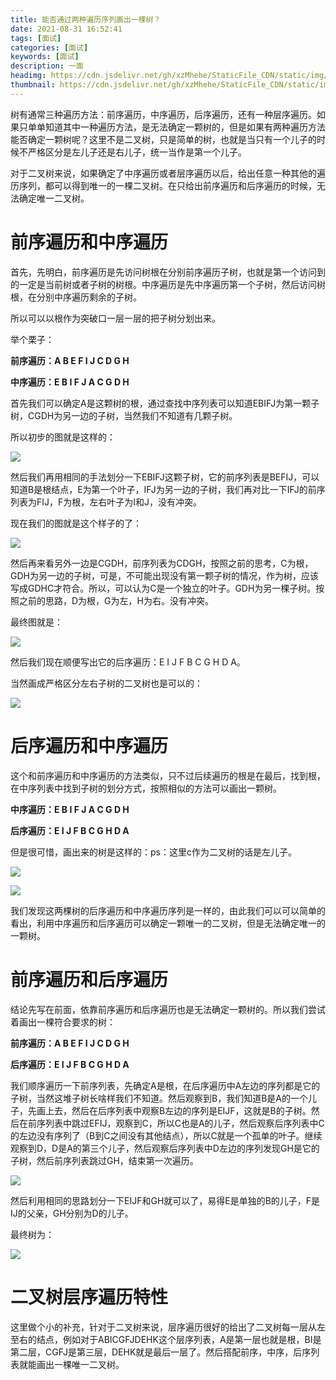 ```yaml
---
title: 能否通过两种遍历序列画出一棵树？
date: 2021-08-31 16:52:41
tags: [面试]
categories: [面试]
keywords: [面试]
description: 一面
headimg: https://cdn.jsdelivr.net/gh/xzMhehe/StaticFile_CDN/static/img/202108311657174.png
thumbnail: https://cdn.jsdelivr.net/gh/xzMhehe/StaticFile_CDN/static/img/202108311657174.png
---
```

树有通常三种遍历方法：前序遍历，中序遍历，后序遍历，还有一种层序遍历。如果只单单知道其中一种遍历方法，是无法确定一颗树的，但是如果有两种遍历方法能否确定一颗树呢？这里不是二叉树，只是简单的树，也就是当只有一个儿子的时候不严格区分是左儿子还是右儿子，统一当作是第一个儿子。

对于二叉树来说，如果确定了中序遍历或者层序遍历以后，给出任意一种其他的遍历序列，都可以得到唯一的一棵二叉树。在只给出前序遍历和后序遍历的时候，无法确定唯一二叉树。


# 前序遍历和中序遍历
首先，先明白，前序遍历是先访问树根在分别前序遍历子树，也就是第一个访问到的一定是当前树或者子树的树根。中序遍历是先中序遍历第一个子树，然后访问树根，在分别中序遍历剩余的子树。

所以可以以根作为突破口一层一层的把子树分划出来。

举个栗子：

**前序遍历：A B E F I J C D G H**

**中序遍历：E B I F J A C G D H**

首先我们可以确定A是这颗树的根，通过查找中序列表可以知道EBIFJ为第一颗子树，CGDH为另一边的子树，当然我们不知道有几颗子树。

所以初步的图就是这样的：

![](https://cdn.jsdelivr.net/gh/xzMhehe/StaticFile_CDN/static/img/202108311659968.png)

然后我们再用相同的手法划分一下EBIFJ这颗子树，它的前序列表是BEFIJ，可以知道B是根结点，E为第一个叶子，IFJ为另一边的子树，我们再对比一下IFJ的前序列表为FIJ，F为根，左右叶子为I和J，没有冲突。

现在我们的图就是这个样子的了：

![](https://cdn.jsdelivr.net/gh/xzMhehe/StaticFile_CDN/static/img/202108311700236.png)

然后再来看另外一边是CGDH，前序列表为CDGH，按照之前的思考，C为根，GDH为另一边的子树，可是，不可能出现没有第一颗子树的情况，作为树，应该写成GDHC才符合。所以，可以认为C是一个独立的叶子。GDH为另一棵子树。按照之前的思路，D为根，G为左，H为右。没有冲突。

最终图就是：

![](https://cdn.jsdelivr.net/gh/xzMhehe/StaticFile_CDN/static/img/202108311700913.png)

然后我们现在顺便写出它的后序遍历：E I J F B C G H D A。

当然画成严格区分左右子树的二叉树也是可以的：    

![](https://cdn.jsdelivr.net/gh/xzMhehe/StaticFile_CDN/static/img/202108311701606.png)

# 后序遍历和中序遍历
这个和前序遍历和中序遍历的方法类似，只不过后续遍历的根是在最后，找到根，在中序列表中找到子树的划分方式，按照相似的方法可以画出一颗树。

**中序遍历：E B I F J A C G D H**

**后序遍历：E I J F B C G H D A**

但是很可惜，画出来的树是这样的：ps：这里c作为二叉树的话是左儿子。

![](https://cdn.jsdelivr.net/gh/xzMhehe/StaticFile_CDN/static/img/202108311702260.png)

![](https://cdn.jsdelivr.net/gh/xzMhehe/StaticFile_CDN/static/img/202108311702191.png)

我们发现这两棵树的后序遍历和中序遍历序列是一样的，由此我们可以可以简单的看出，利用中序遍历和后序遍历可以确定一颗唯一的二叉树，但是无法确定唯一的一颗树。

# 前序遍历和后序遍历
结论先写在前面，依靠前序遍历和后序遍历也是无法确定一颗树的。所以我们尝试着画出一棵符合要求的树：

**前序遍历：A B E F I J C D G H**

**后序遍历：E I J F B C G H D A**

我们顺序遍历一下前序列表，先确定A是根，在后序遍历中A左边的序列都是它的子树，当然这堆子树长啥样我们不知道。然后观察到B，我们知道B是A的一个儿子，先画上去，然后在后序列表中观察B左边的序列是EIJF，这就是B的子树。然后在前序列表中跳过EFIJ，观察到C，所以C也是A的儿子，然后观察后序列表中C的左边没有序列了（B到C之间没有其他结点），所以C就是一个孤单的叶子。继续观察到D，D是A的第三个儿子，然后观察后序列表中D左边的序列发现GH是它的子树，然后前序列表跳过GH，结束第一次遍历。

![](https://cdn.jsdelivr.net/gh/xzMhehe/StaticFile_CDN/static/img/202108311703146.png)

然后利用相同的思路划分一下EIJF和GH就可以了，易得E是单独的B的儿子，F是IJ的父亲，GH分别为D的儿子。

最终树为：

![](https://cdn.jsdelivr.net/gh/xzMhehe/StaticFile_CDN/static/img/202108311704743.png)





# 二叉树层序遍历特性
这里做个小的补充，针对于二叉树来说，层序遍历很好的给出了二叉树每一层从左至右的结点，例如对于ABICGFJDEHK这个层序列表，A是第一层也就是根，BI是第二层，CGFJ是第三层，DEHK就是最后一层了。然后搭配前序，中序，后序列表就能画出一棵唯一二叉树。